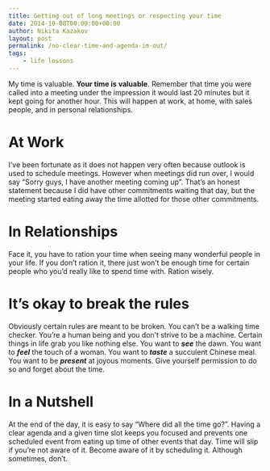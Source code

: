 ```yaml
---
title: Getting out of long meetings or respecting your time
date: 2014-10-08T00:00:00+00:00
author: Nikita Kazakov
layout: post
permalink: /no-clear-time-and-agenda-im-out/
tags: 
    - life lessons
---
```


My time is valuable. **Your time is valuable**. Remember that time you were called into a meeting under the impression it would last 20 minutes but it kept going for another hour. This will happen at work, at home, with sales people, and in personal relationships.

# At Work

I’ve been fortunate as it does not happen very often because outlook is used to schedule meetings. However when meetings did run over, I would say “Sorry guys, I have another meeting coming up”. That’s an honest statement because I did have other commitments waiting that day, but the meeting started eating away the time allotted for those other commitments.

# In Relationships

Face it, you have to ration your time when seeing many wonderful people in your life. If you don’t ration it, there just won’t be enough time for certain people who you’d really like to spend time with. Ration wisely.

# It’s okay to break the rules

Obviously certain rules are meant to be broken. You can’t be a walking time checker. You’re a human being and you don’t strive to be a machine. Certain things in life grab you like nothing else. You want to **_see_** the dawn. You want to **_feel_** the touch of a woman. You want to **_taste_** a succulent Chinese meal. You want to be **_present_** at joyous moments. Give yourself permission to do so and forget about the time.

# In a Nutshell

At the end of the day, it is easy to say “Where did all the time go?”. Having a clear agenda and a given time slot keeps you focused and prevents one scheduled event from eating up time of other events that day. Time will slip if you’re not aware of it. Become aware of it by scheduling it. Although sometimes, don’t.

